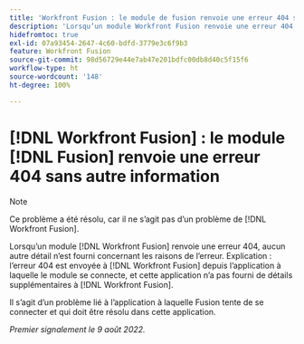 ```yaml
---
title: 'Workfront Fusion : le module de fusion renvoie une erreur 404 sans autre information'
description: 'Lorsqu’un module Workfront Fusion renvoie une erreur 404, aucun autre détail n’est fourni concernant les raisons de l’erreur. Explication : l’erreur 404 est envoyée à Workfront Fusion depuis l’application à laquelle le module se connecte, et cette application n’a pas fourni de détails supplémentaires à Workfront Fusion.'
hidefromtoc: true
exl-id: 07a93454-2647-4c60-bdfd-3779e3c6f9b3
feature: Workfront Fusion
source-git-commit: 98d56729e44e7ab47e201bdfc00db8d40c5f15f6
workflow-type: ht
source-wordcount: '148'
ht-degree: 100%

---
```


# [!DNL Workfront Fusion] : le module [!DNL Fusion] renvoie une erreur 404 sans autre information

>[!NOTE]
>
>Ce problème a été résolu, car il ne s’agit pas d’un problème de [!DNL Workfront Fusion].

Lorsqu’un module [!DNL Workfront Fusion] renvoie une erreur 404, aucun autre détail n’est fourni concernant les raisons de l’erreur. Explication : l’erreur 404 est envoyée à [!DNL Workfront Fusion] depuis l’application à laquelle le module se connecte, et cette application n’a pas fourni de détails supplémentaires à [!DNL Workfront Fusion].

Il s’agit d’un problème lié à l’application à laquelle Fusion tente de se connecter et qui doit être résolu dans cette application.

_Premier signalement le 9 août 2022._
